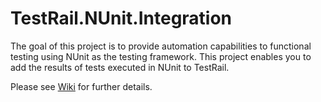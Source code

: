 # TestRail.NUnit.Integration

The goal of this project is to provide automation capabilities to functional testing using NUnit as the testing framework.
This project enables you to add the results of tests executed in NUnit to TestRail. 

Please see [Wiki](https://github.com/AshleyDhevalall/TestRail.NUnit.Integration/wiki) for further details.
